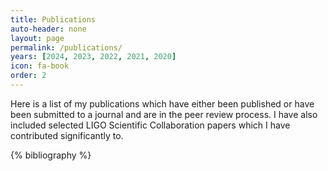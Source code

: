 ```yaml
---
title: Publications
auto-header: none
layout: page
permalink: /publications/
years: [2024, 2023, 2022, 2021, 2020]
icon: fa-book
order: 2
---
```


<span style="font-size: 16px'"> Here is a list of my publications which have either been published or have been submitted to a journal and are in the peer review process. I have also included selected LIGO Scientific Collaboration papers which I have contributed significantly to.</span>

{% bibliography %}
<script>
    function toggleCollapsible(id) {
        var content = document.getElementById(id);
        if (content.style.display === '' || content.style.display === 'none') {
            content.style.display = 'block';
        } else {
            content.style.display = 'none';
        }
    }
</script>